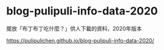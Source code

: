 # blog-pulipuli-info-data-2020
擺放「布丁布丁吃什麼？」供人下載的資料，2020年版本

https://pulipulichen.github.io/blog-pulipuli-info-data-2020/